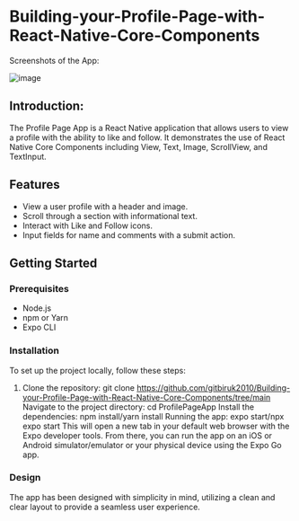 # Building-your-Profile-Page-with-React-Native-Core-Components
Screenshots of the App:

![image](https://github.com/gitbiruk2010/Building-your-Profile-Page-with-React-Native-Core-Components/assets/103274295/786966f4-4b9b-4703-908c-49f7754405c8)
## Introduction: 
The Profile Page App is a React Native application that allows users to view a profile with the ability to like and follow. It demonstrates the use of React Native Core Components including View, Text, Image, ScrollView, and TextInput.
## Features
- View a user profile with a header and image.
- Scroll through a section with informational text.
- Interact with Like and Follow icons.
- Input fields for name and comments with a submit action.
## Getting Started
### Prerequisites
- Node.js
- npm or Yarn
- Expo CLI
### Installation
To set up the project locally, follow these steps:
1. Clone the repository:
git clone https://github.com/gitbiruk2010/Building-your-Profile-Page-with-React-Native-Core-Components/tree/main
Navigate to the project directory: cd ProfilePageApp
Install the dependencies: npm install/yarn install
Running the app: expo start/npx expo start
This will open a new tab in your default web browser with the Expo developer tools. From there, you can run the app on an iOS or Android simulator/emulator or your physical device using the Expo Go app.
### Design
The app has been designed with simplicity in mind, utilizing a clean and clear layout to provide a seamless user experience.

